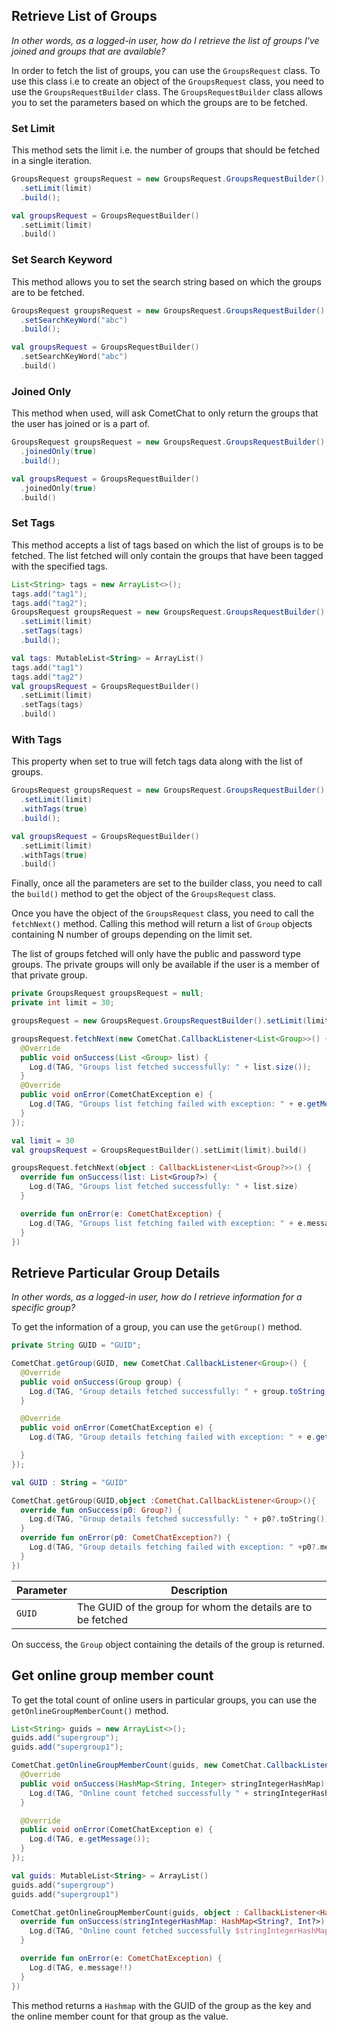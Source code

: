 ## Retrieve List of Groups

_In other words, as a logged-in user, how do I retrieve the list of groups I've joined and groups that are available?_

In order to fetch the list of groups, you can use the `GroupsRequest` class. To use this class i.e to create an object of the `GroupsRequest` class, you need to use the `GroupsRequestBuilder` class. The `GroupsRequestBuilder` class allows you to set the parameters based on which the groups are to be fetched.

### Set Limit

This method sets the limit i.e. the number of groups that should be fetched in a single iteration.

```java
GroupsRequest groupsRequest = new GroupsRequest.GroupsRequestBuilder()
  .setLimit(limit)
  .build();
```

```kotlin
val groupsRequest = GroupsRequestBuilder()
  .setLimit(limit)
  .build()
```



### Set Search Keyword

This method allows you to set the search string based on which the groups are to be fetched.

```java
GroupsRequest groupsRequest = new GroupsRequest.GroupsRequestBuilder()
  .setSearchKeyWord("abc")
  .build();
```

```kotlin
val groupsRequest = GroupsRequestBuilder()
  .setSearchKeyWord("abc")
  .build()
```



### Joined Only

This method when used, will ask CometChat to only return the groups that the user has joined or is a part of.

```java
GroupsRequest groupsRequest = new GroupsRequest.GroupsRequestBuilder()
  .joinedOnly(true)
  .build();
```

```kotlin
val groupsRequest = GroupsRequestBuilder()
  .joinedOnly(true)
  .build()
```



### Set Tags

This method accepts a list of tags based on which the list of groups is to be fetched. The list fetched will only contain the groups that have been tagged with the specified tags.

```java
List<String> tags = new ArrayList<>();
tags.add("tag1");
tags.add("tag2");
GroupsRequest groupsRequest = new GroupsRequest.GroupsRequestBuilder()
  .setLimit(limit)
  .setTags(tags)
  .build();
```

```kotlin
val tags: MutableList<String> = ArrayList()
tags.add("tag1")
tags.add("tag2")
val groupsRequest = GroupsRequestBuilder()
  .setLimit(limit)
  .setTags(tags)
  .build()
```



### With Tags

This property when set to true will fetch tags data along with the list of groups.

```java
GroupsRequest groupsRequest = new GroupsRequest.GroupsRequestBuilder()
  .setLimit(limit)
  .withTags(true)
  .build();
```

```kotlin
val groupsRequest = GroupsRequestBuilder()
  .setLimit(limit)
  .withTags(true)
  .build()
```



Finally, once all the parameters are set to the builder class, you need to call the `build()` method to get the object of the `GroupsRequest` class.

Once you have the object of the `GroupsRequest` class, you need to call the `fetchNext()` method. Calling this method will return a list of `Group` objects containing N number of groups depending on the limit set.

The list of groups fetched will only have the public and password type groups. The private groups will only be available if the user is a member of that private group.

```java
private GroupsRequest groupsRequest = null;
private int limit = 30;

groupsRequest = new GroupsRequest.GroupsRequestBuilder().setLimit(limit).build();

groupsRequest.fetchNext(new CometChat.CallbackListener<List<Group>>() {
  @Override
  public void onSuccess(List <Group> list) {
    Log.d(TAG, "Groups list fetched successfully: " + list.size());
  }
  @Override
  public void onError(CometChatException e) {
    Log.d(TAG, "Groups list fetching failed with exception: " + e.getMessage());
  }
});
```

```kotlin
val limit = 30
val groupsRequest = GroupsRequestBuilder().setLimit(limit).build()

groupsRequest.fetchNext(object : CallbackListener<List<Group?>>() {
  override fun onSuccess(list: List<Group?>) {
    Log.d(TAG, "Groups list fetched successfully: " + list.size)
  }

  override fun onError(e: CometChatException) {
    Log.d(TAG, "Groups list fetching failed with exception: " + e.message)
  }
})
```



## Retrieve Particular Group Details

_In other words, as a logged-in user, how do I retrieve information for a specific group?_

To get the information of a group, you can use the `getGroup()` method.

```java
private String GUID = "GUID";

CometChat.getGroup(GUID, new CometChat.CallbackListener<Group>() {
  @Override
  public void onSuccess(Group group) {
    Log.d(TAG, "Group details fetched successfully: " + group.toString());        
  }

  @Override
  public void onError(CometChatException e) { 
    Log.d(TAG, "Group details fetching failed with exception: " + e.getMessage());   

  }
});
```

```kotlin
val GUID : String = "GUID"

CometChat.getGroup(GUID,object :CometChat.CallbackListener<Group>(){
  override fun onSuccess(p0: Group?) {
    Log.d(TAG, "Group details fetched successfully: " + p0?.toString())
  }
  override fun onError(p0: CometChatException?) {
    Log.d(TAG, "Group details fetching failed with exception: " +p0?.message)
  }
})
```



| Parameter | Description | 
| ---- | ---- | 
| `GUID` | The GUID of the group for whom the details are to be fetched | 


On success, the `Group` object containing the details of the group is returned.

## Get online group member count

To get the total count of online users in particular groups, you can use the `getOnlineGroupMemberCount()` method.

```java
List<String> guids = new ArrayList<>();
guids.add("supergroup");
guids.add("supergroup1");

CometChat.getOnlineGroupMemberCount(guids, new CometChat.CallbackListener<HashMap<String, Integer>>() {
  @Override
  public void onSuccess(HashMap<String, Integer> stringIntegerHashMap) {
    Log.d(TAG, "Online count fetched successfully " + stringIntegerHashMap.toString());
  }

  @Override
  public void onError(CometChatException e) {
    Log.d(TAG, e.getMessage());
  }
});
```

```kotlin
val guids: MutableList<String> = ArrayList()
guids.add("supergroup")
guids.add("supergroup1")

CometChat.getOnlineGroupMemberCount(guids, object : CallbackListener<HashMap<String?, Int?>>() {
  override fun onSuccess(stringIntegerHashMap: HashMap<String?, Int?>) {
    Log.d(TAG, "Online count fetched successfully $stringIntegerHashMap")
  }

  override fun onError(e: CometChatException) {
    Log.d(TAG, e.message!!)
  }
})
```



This method returns a `Hashmap`  with the GUID of the group as the key and the online member count for that group as the value.